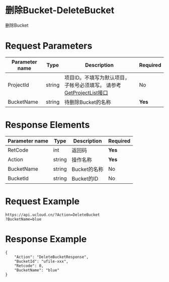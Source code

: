 # 删除Bucket-DeleteBucket

删除Bucket

# Request Parameters
|Parameter name|Type|Description|Required|
|---|---|---|---|
|ProjectId|string|项目ID。不填写为默认项目，子帐号必须填写。 请参考[GetProjectList接口](api/summary/get_project_list)|No|
|BucketName|string|待删除Bucket的名称|**Yes**|

# Response Elements
|Parameter name|Type|Description|Required|
|---|---|---|---|
|RetCode|int|返回码|**Yes**|
|Action|string|操作名称|**Yes**|
|BucketName|string|Bucket的名称|No|
|BucketId|string|Bucket的ID|No|

# Request Example
```
https://api.ucloud.cn/?Action=DeleteBucket
?BucketName=blue
```

# Response Example
```
{
    "Action": "DeleteBucketResponse", 
    "BucketId": "ufile-xxx", 
    "Retcode": 0, 
    "BucketName": "blue"
}
```

